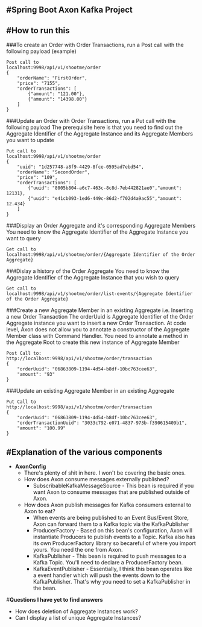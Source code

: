 #**Spring Boot Axon Kafka Project**
---


#**How to run this**
---

###To create an Order with Order Transactions, run a Post call with the following payload (example)
```
Post call to   
localhost:9998/api/v1/shootme/order
{
	"orderName": "FirstOrder",
    "price": "7155",
    "orderTransactions": [
        {"amount": "121.00"},
        {"amount": "14398.00"}
    ]
}
```

###Update an Order with Order Transactions, run a Put call with the following payload
The prerequisite here is that you need to find out the Aggregate Identifier of the Aggregate Instance and its Aggregate Members you want to update
```
Put call to   
localhost:9998/api/v1/shootme/order
{
    "uuid": "1d257748-a8f9-4429-8fce-0595ad7ebd54",
	"orderName": "SecondOrder",
    "price": "109",
    "orderTransactions": [
        {"uuid": "8005b804-a6c7-463c-8c8d-7eb442821ae0","amount": 12131},
        {"uuid": "e41cb093-1ed6-449c-86d2-f702d4a9ac55","amount": 12.434}
    ]
}
```

###Display an Order Aggregate and it's corresponding Aggregate Members
You need to know the Aggregate Identifier of the Aggregate Instance you want to query
```
Get call to   
localhost:9998/api/v1/shootme/order/{Aggregate Identifier of the Order Aggregate}
```

###Dislay a history of the Order Aggregate
You need to know the Aggregate Identifier of the Aggregate Instance that you wish to query
```
Get call to   
localhost:9998/api/v1/shootme/order/list-events/{Aggregate Identifier of the Order Aggregate}
```

###Create a new Aggregate Member in an existing Aggregate
i.e. Inserting a new Order Transaction
The orderUuid is Aggregate Identifier of the Order Aggregate instance you want to insert a new Order Transaction.
At code level, Axon does not allow you to annotate a constructor of the Aggregate Member class with Command Handler.
You need to annotate a method in the Aggregate Root to create this new instance of Aggregate Member 
```
Post Call to:   
http://localhost:9998/api/v1/shootme/order/transaction
{
    "orderUuid": "06863809-1194-4d54-b8df-10bc763cee63",
    "amount": "93"
}
```

###Update an existing Aggregate Member in an existing Aggregate
```
Put Call to   
http://localhost:9998/api/v1/shootme/order/transaction
{
    "orderUuid": "06863809-1194-4d54-b8df-10bc763cee63",
    "orderTransactionUuid": "3033c792-e071-4837-973b-f390615409b1",
	"amount": "100.99"
}
```

#**Explanation of the various components**
---
* **AxonConfig** 
    - There's plenty of shit in here. I won't be covering the basic ones.
    * How does Axon consume messages externally published?
        * SubscribableKafkaMessageSource - This bean is required if you want Axon to consume messages that are published outside of Axon.
    * How does Axon publish messages for Kafka consumers external to Axon to eat?
        * When events are being published to an Event Bus/Event Store, Axon can forward them to a Kafka topic via the KafkaPublisher
        * ProducerFactory - Based on this bean's configuration, Axon will instantiate Producers to publish events to a Topic. Kafka also has its own ProducerFactory library so becareful of where you import yours. You need the one from Axon.
        * KafkaPublisher - This bean is required to push messages to a Kafka Topic. You'll need to declare a ProducerFactory bean.
        * KafkaEventPublisher - Essentially, I think this bean operates like a event handler which will push the events down to the KafkaPublisher. That's why you need to set a KafkaPublisher in the bean.
        
#**Questions I have yet to find answers**
* How does deletion of Aggregate Instances work?
* Can I display a list of unique Aggregate Instances?
